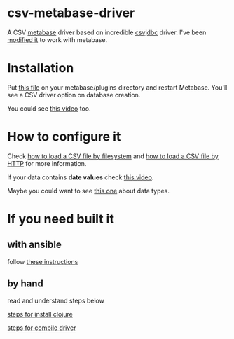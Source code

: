 # csv-metabase-driver
A CSV [metabase](https://www.metabase.com) driver based on incredible [csvjdbc](http://csvjdbc.sourceforge.net) driver. I've been [modified it](https://github.com/Markenson/csvjdbc4metabase) to work with metabase.

# Installation
Put [this file](https://github.com/Markenson/csv-metabase-driver/releases/download/v1.3.1/csv.metabase-driver.jar) on your metabase/plugins directory and restart Metabase. You'll see a CSV driver option on database creation.

You could see [this video](https://youtu.be/M4ccnTXiDtw) too.

# How to configure it
Check [how to load a CSV file by filesystem](https://github.com/Markenson/csv-metabase-driver/issues/1) and [how to load a CSV file by HTTP](https://github.com/Markenson/csv-metabase-driver/releases/tag/1.1.0) for more information.

If your data contains **date values** check [this video](https://youtu.be/qrTux2jIwns).

Maybe you could want to see [this one](https://youtu.be/pMiIXPaelyg) about data types.

# If you need built it

## with ansible

follow [these instructions](https://github.com/Markenson/dev-env/blob/main/README.md#to-build-csv-metabase-driver)

## by hand 

read and understand steps below

[steps for install clojure](https://github.com/Markenson/dev-env/blob/main/roles/clojure/tasks/main.yaml)

[steps for compile driver](https://github.com/Markenson/dev-env/blob/main/roles/csv-metabase-driver/tasks/main.yaml)
